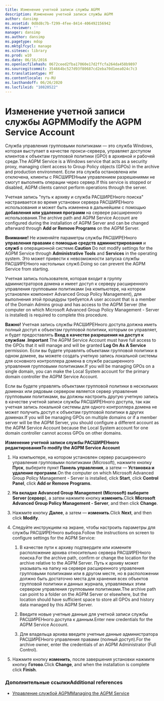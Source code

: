 ```yaml
---
title: Изменение учетной записи службы AGPM
description: Изменение учетной записи службы AGPM
author: dansimp
ms.assetid: 0d8d8c7b-f299-4fee-8414-406492156942
ms.reviewer: ''
manager: dansimp
ms.author: dansimp
ms.pagetype: mdop
ms.mktglfcycl: manage
ms.sitesec: library
ms.prod: w10
ms.date: 06/16/2016
ms.openlocfilehash: 0672ceed2fba17060e17d2ffcfa264da458b9897
ms.sourcegitcommit: 354664bc527d93f80687cd2eba70d1eea024c7c3
ms.translationtype: MT
ms.contentlocale: ru-RU
ms.lasthandoff: 06/26/2020
ms.locfileid: "10820522"
---
```

# <span data-ttu-id="64842-103">Изменение учетной записи службы AGPM</span><span class="sxs-lookup"><span data-stu-id="64842-103">Modify the AGPM Service Account</span></span>


<span data-ttu-id="64842-104">Служба управления групповыми политиками — это служба Windows, которая выступает в качестве прокси-сервера, управляет доступом клиентов к объектам групповой политики (GPO) в архивной и рабочей среде.</span><span class="sxs-lookup"><span data-stu-id="64842-104">The AGPM Service is a Windows service that acts as a security proxy, managing client access to Group Policy objects (GPOs) in the archive and production environment.</span></span> <span data-ttu-id="64842-105">Если эта служба остановлена или отключена, клиенты с РАСШИРЕНным управлением разрешениями не смогут выполнять операции через сервер.</span><span class="sxs-lookup"><span data-stu-id="64842-105">If this service is stopped or disabled, AGPM clients cannot perform operations through the server.</span></span>

<span data-ttu-id="64842-106">Учетная запись "путь к архиву и служба РАСШИРЕНного поиска" настраивается во время установки сервера РАСШИРЕНного использования и может быть изменена в дальнейшем с помощью **добавления или удаления программ** на сервере расширенного использования.</span><span class="sxs-lookup"><span data-stu-id="64842-106">The archive path and AGPM Service Account are configured during the installation of AGPM Server and can be changed afterward through **Add or Remove Programs** on the AGPM Server.</span></span>

<span data-ttu-id="64842-107">**Внимание!**  Не изменяйте параметры службы РАСШИРЕНного **управления правами с помощью средств администрирования** и **служб** в операционной системе.</span><span class="sxs-lookup"><span data-stu-id="64842-107">**Caution** Do not modify settings for the AGPM Service through **Administrative Tools** and **Services** in the operating system.</span></span> <span data-ttu-id="64842-108">Это может привести к невозможности запуска службы РАСШИРЕНного настольных служб.</span><span class="sxs-lookup"><span data-stu-id="64842-108">Doing so can prevent the AGPM Service from starting.</span></span>

 

<span data-ttu-id="64842-109">Учетная запись пользователя, которая входит в группу администраторов домена и имеет доступ к серверу расширенного управления групповыми политиками (на компьютере, на котором установлен компонент Advanced Group Policy Management), для выполнения этой процедуры требуется.</span><span class="sxs-lookup"><span data-stu-id="64842-109">A user account that is a member of the Domain Admins group and has access to the AGPM Server (the computer on which Microsoft Advanced Group Policy Management - Server is installed) is required to complete this procedure.</span></span>

<span data-ttu-id="64842-110">**Важно!**  Учетная запись службы РАСШИРЕНного доступа должна иметь полный доступ к объектам групповой политики, которым он управляет, и будет предоставлять **Вход в качестве разрешения на доступ к службам** .</span><span class="sxs-lookup"><span data-stu-id="64842-110">**Important** The AGPM Service Account must have full access to the GPOs that it will manage and will be granted **Log On As A Service** permission.</span></span> <span data-ttu-id="64842-111">Если вы будете управлять объектами групповой политики в одном домене, вы можете создать учетную запись локальной системы для основного контроллера домена в службе расширенного управления групповыми политиками.</span><span class="sxs-lookup"><span data-stu-id="64842-111">If you will be managing GPOs on a single domain, you can make the Local System account for the primary domain controller the AGPM Service Account.</span></span>

<span data-ttu-id="64842-112">Если вы будете управлять объектами групповой политики в нескольких доменах или рядовым сервером является сервер управления групповыми политиками, вы должны настроить другую учетную запись в качестве учетной записи службы РАСШИРЕНного доступа, так как учетная запись локальной системы для одного контроллера домена не может получить доступ к объектам групповой политики в других доменах.</span><span class="sxs-lookup"><span data-stu-id="64842-112">If you will be managing GPOs on multiple domains or if a member server will be the AGPM Server, you should configure a different account as the AGPM Service Account because the Local System account for one domain controller cannot access GPOs on other domains.</span></span>

 

**<span data-ttu-id="64842-113">Изменение учетной записи службы РАСШИРЕНного редактирования</span><span class="sxs-lookup"><span data-stu-id="64842-113">To modify the AGPM Service Account</span></span>**

1.  <span data-ttu-id="64842-114">На компьютере, на котором установлен сервер расширенного управления групповыми политиками (Microsoft), нажмите кнопку **Пуск**, выберите пункт **Панель управления**, а затем — **Установка и удаление программ**.</span><span class="sxs-lookup"><span data-stu-id="64842-114">On the computer on which Microsoft Advanced Group Policy Management - Server is installed, click **Start**, click **Control Panel**, click **Add or Remove Programs**.</span></span>

2.  <span data-ttu-id="64842-115">**На вкладке Advanced Group Management (Microsoft) выберите Server (сервер**), а затем нажмите кнопку **изменить**.</span><span class="sxs-lookup"><span data-stu-id="64842-115">Click **Microsoft Advanced Group Policy Management - Server**, and then click **Change**.</span></span>

3.  <span data-ttu-id="64842-116">Нажмите кнопку **Далее**, а затем — **изменить**.</span><span class="sxs-lookup"><span data-stu-id="64842-116">Click **Next**, and then click **Modify**.</span></span>

4.  <span data-ttu-id="64842-117">Следуйте инструкциям на экране, чтобы настроить параметры для службы РАСШИРЕНного выбора.</span><span class="sxs-lookup"><span data-stu-id="64842-117">Follow the instructions on screen to configure settings for the AGPM Service:</span></span>

    1.  <span data-ttu-id="64842-118">В качестве пути к архиву подтвердите или измените расположение архива относительно сервера РАСШИРЕНного поиска.</span><span class="sxs-lookup"><span data-stu-id="64842-118">For the archive path, confirm or change the location for the archive relative to the AGPM Server.</span></span> <span data-ttu-id="64842-119">Путь к архиву может указывать на папку на сервере расширенного управления групповыми политиками или в другом месте, но в расположении должно быть достаточно места для хранения всех объектов групповой политики и данных журнала, управляемых этим сервером управления групповыми политиками.</span><span class="sxs-lookup"><span data-stu-id="64842-119">The archive path can point to a folder on the AGPM Server or elsewhere, but the location should have sufficient space to store all GPOs and history data managed by this AGPM Server.</span></span>

    2.  <span data-ttu-id="64842-120">Введите новые учетные данные для учетной записи службы РАСШИРЕНного доступа к данным.</span><span class="sxs-lookup"><span data-stu-id="64842-120">Enter new credentials for the AGPM Service Account.</span></span>

    3.  <span data-ttu-id="64842-121">Для владельца архива введите учетные данные администратора РАСШИРЕНного управления правами (полный доступ).</span><span class="sxs-lookup"><span data-stu-id="64842-121">For the archive owner, enter the credentials of an AGPM Administrator (Full Control).</span></span>

5.  <span data-ttu-id="64842-122">Нажмите кнопку **изменить**, после завершения установки нажмите кнопку **Готово**.</span><span class="sxs-lookup"><span data-stu-id="64842-122">Click **Change**, and when the installation is complete click **Finish**.</span></span>

### <span data-ttu-id="64842-123">Дополнительные ссылки</span><span class="sxs-lookup"><span data-stu-id="64842-123">Additional references</span></span>

-   [<span data-ttu-id="64842-124">Управление службой AGPM</span><span class="sxs-lookup"><span data-stu-id="64842-124">Managing the AGPM Service</span></span>](managing-the-agpm-service.md)

 

 





